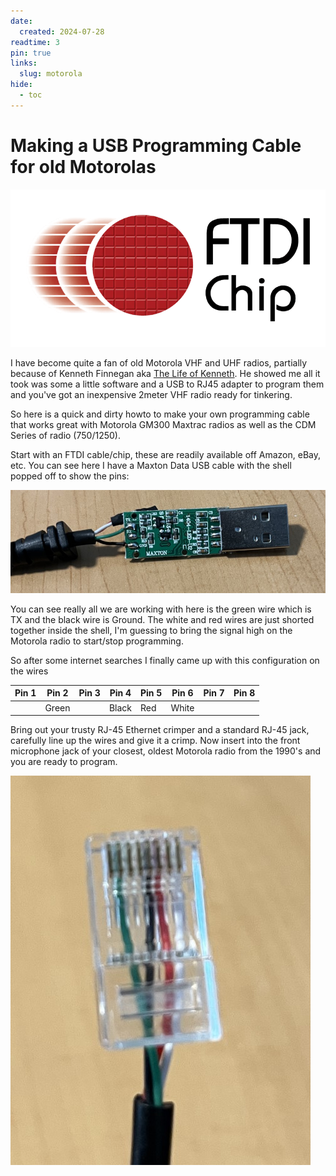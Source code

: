 ```yaml
---
date:
  created: 2024-07-28
readtime: 3
pin: true
links:
  slug: motorola
hide:
  - toc
---
```


# Making a USB Programming Cable for old Motorolas

![FTDI](../../img/ftdi-logo.png)

I have become quite a fan of old Motorola VHF and UHF radios, partially because of Kenneth Finnegan aka [The Life of Kenneth](https://blog.thelifeofkenneth.com/). He showed me all it took was some a little software and a USB to RJ45 adapter to program them and you've got an inexpensive 2meter VHF radio ready for tinkering.

<!-- more -->

So here is a quick and dirty howto to make your own programming cable that works great with Motorola GM300 Maxtrac radios as well as the CDM Series of radio (750/1250).

Start with an FTDI cable/chip, these are readily available off Amazon, eBay, etc. You can see here I have a Maxton Data USB cable with the shell popped off to show the pins:

![FTDI Cable](../../img/motorola-programming-cable-01.jpg)

You can see really all we are working with here is the green wire which is TX and the black wire is Ground. The white and red wires are just shorted together inside the shell, I'm guessing to bring the signal high on the Motorola radio to start/stop programming.

So after some internet searches I finally came up with this configuration on the wires

| Pin 1 | Pin 2 | Pin 3 | Pin 4 | Pin 5 | Pin 6 | Pin 7 | Pin 8 |
| --- | --- | --- | --- | --- | --- | --- | --- |
| | Green | | Black | Red | White | |

Bring out your trusty RJ-45 Ethernet crimper and a standard RJ-45 jack, carefully line up the wires and give it a crimp. Now insert into the front microphone jack of your closest, oldest Motorola radio from the 1990's and you are ready to program.

![RJ45 End](../../img/motorola-programming-cable-02.jpg)